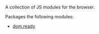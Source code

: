 A collection of JS modules for the browser.

Packages the following modules:
- [dom.ready](https://github.com/thomaslein/dom.ready)
